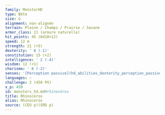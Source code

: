 ```yaml
---
family: MonsterHD
type: Bête
size: G
alignment: non-alignée
terrain: Plaine / Champs / Prairie / Savane
armor_class: 11 (armure naturelle)
hit_points: 45 (6d10+12)
speed: 12 m
strength: 21 (+5)
dexterity: ' 8 (-1)'
constitution: 15 (+2)
intelligence: ' 2 (-4)'
wisdom: 12 (+1)
charisma: ' 6 (-2)'
senses: '[Perception passive](hd_abilities_dexterity_perception_passive.md) 11'
languages: —
challenge: 2 (450 PX)
x_p: 450
id: monsters_hd.md#rhinocéros
title: Rhinocéros
alias: Rhinoceros
source: (CEO p)(SRD p)
---
```


